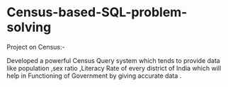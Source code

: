 # Census-based-SQL-problem-solving
Project on Census:-

Developed a powerful Census Query system which tends to provide
data like population ,sex ratio ,Literacy Rate of every district of
India which will help in Functioning of Government by giving
accurate data .
